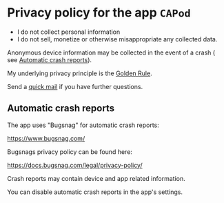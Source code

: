 # Privacy policy for the app `CAPod`

* I do not collect personal information
* I do not sell, monetize or otherwise misappropriate any collected data.

Anonymous device information may be collected in the event of a crash (
see [Automatic crash reports](#automatic-crash-reports)).

My underlying privacy principle is the [Golden Rule](https://en.wikipedia.org/wiki/Golden_Rule).

Send a [quick mail](mailto:support@darken.eu) if you have further questions.

## Automatic crash reports

The app uses "Bugsnag" for automatic crash reports:

https://www.bugsnag.com/

Bugsnags privacy policy can be found here:

https://docs.bugsnag.com/legal/privacy-policy/

Crash reports may contain device and app related information.

You can disable automatic crash reports in the app's settings.
